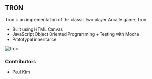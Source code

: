 ## TRON

Tron is an implementation of the classic two player Arcade game, Tron. 

  * Built using HTML Canvas
  * JavaScript Object Oriented Programming + Testing with Mocha
  * Prototypal inheritance


![tron](https://user-images.githubusercontent.com/35910428/47128086-22070400-d24d-11e8-84aa-b03dc63e19af.gif)

### Contributors
* [Paul Kim](https://github.com/sojurner)
